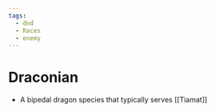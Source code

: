 ```yaml
---
tags:
  - dnd
  - Races
  - enemy
---
```

# Draconian
- A bipedal dragon species that typically serves [[Tiamat]]